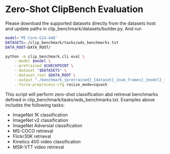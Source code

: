 # Zero-Shot ClipBench Evaluation
Please download the supported datasets directly from the datasets host and update paths in clip_benchmark/datasets/builder.py. And run
```bash
model='PE-Core-G14-448'
DATASETS=./clip_benchmark/tasks/wds_benchmarks.txt
DATA_ROOT=DATA_ROOT/

python -m clip_benchmark.cli eval \
    --model $model \
    --pretrained $CHECKPOINT \
    --dataset "$DATASETS" \
    --dataset_root $DATA_ROOT \
    --output "./benchmark_{pretrained}_{dataset}_{num_frames}_{model}_{language}_{task}.json" \
    --force-preprocess-cfg resize_mode=squash

```
This script will perform zero-shot classification abd retireval benchmarks defined in clip_benchmark/tasks/wds_benchmarks.txt. Examples above includes the following tasks:
- ImageNet 1K classification
- ImageNet v2 classification
- ImageNet Adversial classification
- MS-COCO retrieval
- Flickr30K retrieval
- Kinetics 400 video classification
- MSR-VTT video retrieval

